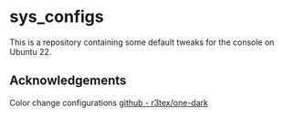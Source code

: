 # sys_configs

This is a repository containing some default tweaks for the console on Ubuntu 22.

## Acknowledgements

Color change configurations
[github - r3tex/one-dark](https://github.com/r3tex/one-dark)